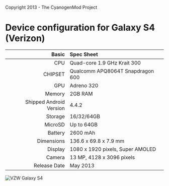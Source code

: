 Copyright 2013 - The CyanogenMod Project

Device configuration for Galaxy S4 (Verizon)
=====================================

Basic   | Spec Sheet
-------:|:-------------------------
CPU     | Quad-core 1.9 GHz Krait 300
CHIPSET | Qualcomm APQ8064T Snapdragon 600
GPU     | Adreno 320
Memory  | 2GB RAM
Shipped Android Version | 4.4.2
Storage | 16/32/64GB
MicroSD | Up to 64GB
Battery | 2600 mAh
Dimensions | 136.6 x 69.8 x 7.9 mm
Display | 1080 x 1920 pixels, Super AMOLED
Camera  | 13 MP, 4128 x 3096 pixels
Release Date | May 2013


![VZW Galaxy S4](http://wiki.cyanogenmod.org/images/thumb/6/6e/Jflte.png/321px-Jflte.png "VZW Galaxy S4")
